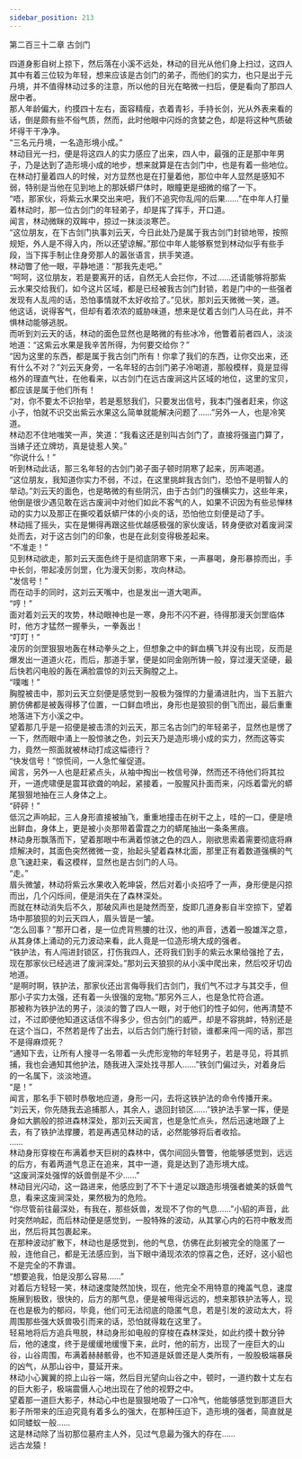```yaml
---
sidebar_position: 213
---
```

 第二百三十二章 古剑门


四道身影自树上掠下，然后落在小溪不远处，林动的目光从他们身上扫过，这四人其中有着三位较为年轻，想来应该是古剑门的弟子，而他们的实力，也只是出于元丹境，并不值得林动过多的注意，所以他的目光在略微一扫后，便是看向了那四人居中者。  
那人年龄偏大，约摸四十左右，面容精瘦，衣着青衫，手持长剑，光从外表来看的话，倒是颇有些不俗气质，然而，此时他眼中闪烁的贪婪之色，却是将这种气质破坏得干干净净。  
“三名元丹境，一名造形境小成。”  
林动目光一扫，便是将这四人的实力感应了出来，四人中，最强的正是那中年男子，乃是达到了造形境小成的地步，想来就算是在古剑门中，也是有着一些地位。  
在林动打量着四人的时候，对方显然也是在打量着他，那位中年人显然是感知不弱，特别是当他在见到地上的那妖蟒尸体时，眼瞳更是细微的缩了一下。  
“唔，那家伙，将紫云水果交出来吧，我们不追究你乱闯的后果……”在中年人打量着林动时，那一位古剑门的年轻弟子，却是挥了挥手，开口道。  
闻言，林动微眯的双眸中，掠过一抹淡淡寒芒。  
“这位朋友，在下古剑门执事刘云天，今日此处乃是属于我古剑门封锁地带，按照规矩，外人是不得入内，所以还望谅解。”那位中年人能够察觉到林动似乎有些手段，当下挥手制止住身旁那人的嚣张语言，拱手笑道。  
林动瞥了他一眼，平静地道：“那我先走吧。”  
“呵呵，这位朋友，若是要离开的话，自然无人会拦你，不过……还请能够将那紫云水果交给我们，如今这片区域，都是已经被我古剑门封锁，若是门中的一些强者发现有人乱闯的话，恐怕事情就不太好收拾了。”见状，那刘云天微微一笑，道。  
他这话，说得客气，但却有着浓浓的威胁味道，想来是仗着古剑门人马在此，并不惧林动能够逃脱。  
而听到刘云天的话，林动的面色显然也是略微的有些冰冷，他瞥着前者四人，淡淡地道：“这紫云水果是我辛苦所得，为何要交给你？”  
“因为这里的东西，都是属于我古剑门所有！你拿了我们的东西，让你交出来，还有什么不对？”刘云天身旁，一名年轻的古剑门弟子冷喝道，那般模样，竟是显得格外的理直气壮，在他看来，以古剑门在远古废涧这片区域的地位，这里的宝贝，都应该是属于他们所有！  
“对，你不要太不识抬举，若是惹怒我们，只要发出信号，我本门强者赶来，你这小子，怕就不识交出紫云水果这么简单就能解决问题了……”另外一人，也是冷笑道。  
林动忍不住地嗤笑一声，笑道：“我看这还是别叫古剑门了，直接将强盗门算了，当婊子还立牌坊，真是徒惹人笑。”  
“你说什么！”  
听到林动此话，那三名年轻的古剑门弟子面子顿时阴寒了起来，厉声喝道。  
“这位朋友，我知道你实力不弱，不过，在这里挑衅我古剑门，恐怕不是明智人的举动。”刘云天的面色，也是略微的有些阴沉，由于古剑门的强横实力，这些年来，他倒是很少遇见敢在远古废涧中对他们如此不客气的人，如果不识因为有些忌惮林动的实力以及那正在撕咬着妖蟒尸体的小炎的话，恐怕他立刻便是动了手。  
林动摇了摇头，实在是懒得再跟这些优越感极强的家伙废话，转身便欲对着废涧深处而去，对于这古剑门的印象，也是在此刻变得极差起来。  
“不准走！”  
见到林动欲走，那刘云天面色终于是彻底阴寒下来，一声暴喝，身形暴掠而出，手中长剑，带起凌厉剑罡，化为漫天剑影，攻向林动。  
“发信号！”  
而在动手的同时，这刘云天嘴中，也是发出一道大喝声。  
“哼！”  
面对着刘云天的攻势，林动眼神也是一寒，身形不闪不避，待得那漫天剑罡临体时，他方才猛然一握拳头，一拳轰出！  
“叮叮！”  
凌厉的剑罡狠狠地轰在林动拳头之上，但想象之中的鲜血横飞并没有出现，反而是爆发出一道道火花，而后，那道手掌，便是如同金刚所铸一般，穿过漫天坚硬，最后快若闪电般的轰在满脸震惊的刘云天胸膛之上。  
“噗嗤！”  
胸膛被击中，那刘云天立刻便是感觉到一股极为强悍的力量涌进肚内，当下五脏六腑仿佛都是被轰得移了位置，一口鲜血喷出，身形也是狼狈的倒飞而出，最后重重地落进下方小溪之中。  
望着那几乎是一招便是被击溃的刘云天，那三名古剑门的年轻弟子，显然也是愣了一下，然而眼中涌上一股惊骇之色，刘云天乃是造形境小成的实力，然而这等实力，竟然一照面就被林动打成这幅德行？  
“快发信号！”惊慌间，一人急忙催促道。  
闻言，另外一人也是赶紧点头，从袖中掏出一枚信号弹，然而还不待他们将其拉开，一道虎啸便是震耳欲聋的响起，紧接着，一股腥风扑面而来，闪烁着雷光的蟒尾狠狠地抽在三人身体之上。  
“砰砰！”  
低沉之声响起，三人身形直接被抽飞，重重地撞击在树干之上，哇的一口，便是喷出鲜血，身体上，更是被小炎那带着雷霆之力的蟒尾抽出一条条黑痕。  
林动身形飘落而下，望着那眼中布满着惊骇之色的四人，刚欲思索着需要彻底将麻烦解决时，其面色突然微微一变，抬起头望着森林北面，那里正有着数道强横的气息飞速赶来，看这模样，显然也是古剑门的人马。  
“走。”  
眉头微皱，林动将紫云水果收入乾坤袋，然后对着小炎招呼了一声，身形便是闪掠而出，几个闪烁间，便是消失在了森林深处。  
而就在林动消失后不久，那破风声也是陡然而至，旋即几道身影自半空掠下，望着场中那狼狈的刘云天四人，眉头皆是一皱。  
“怎么回事？”那开口者，是一位虎背熊腰的壮汉，他的声音，透着一股雄浑之意，从其身体上涌动的元力波动来看，此人竟是一位造形境大成的强者。  
“铁护法，有人闯进封锁区，打伤我四人，还将我们到手的紫云水果给强抢了去，现在那家伙已经逃进了废涧深处。”那刘云天狼狈的从小溪中爬出来，然后咬牙切齿地道。  
“是啊时啊，铁护法，那家伙还出言侮辱我们古剑门，我们气不过才与其交手，但那小子实力太强，还有着一头很强的宠物。”那另外三人，也是急忙符合道。  
那被称为铁护法的男子，淡淡的瞥了四人一眼，对于他们的性子如何，他再清楚不过，不过即便他知道这话信不得多少，但古剑门的威严，却是不容挑衅，特别还是在这个当口，不然若是传了出去，以后古剑门施行封锁，谁都来闯一闯的话，那岂不是得麻烦死？  
“通知下去，让所有人搜寻一名带着一头虎形宠物的年轻男子，若是寻见，将其抓捕，我也会通知其他护法，随我进入深处找寻那人……”铁剑门偏过头，对着身后的一名属下，淡淡地道。  
“是！”  
闻言，那名手下顿时恭敬地应道，身形一闪，去将这铁护法的命令传播开来。  
“刘云天，你先随我去追捕那人，其余人，退回封锁区……”铁护法手掌一挥，便是身如大鹏般的掠进森林深处，那刘云天闻言，也是急忙点头，然后迅速地跟了上去，有了铁护法撑腰，若是再遇见林动的话，必然能够将后者收拾。  
……  
林动身形穿梭在布满着参天巨树的森林中，偶尔间回头瞥瞥，他能够感觉到，远远的后方，有着两道气息正在追来，其中一道，竟是达到了造形境大成。  
“这废涧深处强悍的妖兽倒是不少……”  
林动目光闪动，这一路进来，他感应到了不下十道足以跟造形境强者媲美的妖兽气息，看来这废涧深处，果然极为的危险。  
“你尽管前往最深处，有我在，那些妖兽，发现不了你的气息……”小貂的声音，此时突然响起，而后林动便是感觉到，一股特殊的波动，从其掌心内的石符中散发而出，然后将其包裹起来。  
在那种波动扩散下，林动也是感觉到，他的气息，仿佛在此刻被完全的隐匿了一般，连他自己，都是无法感应到，当下眼中涌现浓浓的惊喜之色，还好，这小貂也不是完全的不靠谱。  
“想要追我，怕是没那么容易……”  
对着后方轻轻一笑，林动速度陡然加快，现在，他完全不用特意的掩盖气息，速度施展到极致，很快的，后方的那气息，便是被甩得远远的，想来那铁护法等人，现在也是极为的郁闷，毕竟，他们可无法彻底的隐匿气息，若是引发的波动太大，将周围那些强大妖兽吸引而来的话，恐怕就得栽在这里了。  
轻易地将后方追兵甩脱，林动身形如电般的穿梭在森林深处，如此约摸十数分钟后，他的速度，终于是缓缓地缓慢下来，此时，他的前方，出现了一座巨大的山谷，山谷周围，布满着赫赫骸骨，也不知道是妖兽还是人类所有，一股股极端暴戾的凶气，从那山谷中，蔓延开来。  
林动小心翼翼的掠上山谷一端，然后目光望向山谷之中，顿时，一道约数十丈左右的巨大影子，极端震慑人心地出现在了他的视野之中。  
望着那一道巨大影子，林动心中也是狠狠地吸了一口冷气，他能够感觉到那道巨大影子所带来的压迫究竟有着多么的强大，在那种压迫下，造形境的强者，简直就是如同蝼蚁一般……  
这是林动除了当初那位墓府主人外，见过气息最为强大的存在……  
远古龙猿！  
  
  
